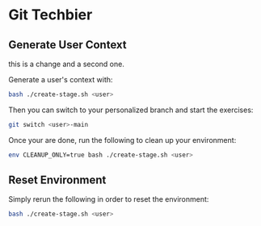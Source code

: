 # Git Techbier

## Generate User Context

this is a change
and a second one.

Generate a user's context with:

```bash
bash ./create-stage.sh <user>
```

Then you can switch to your personalized branch and start the exercises:

```bash
git switch <user>-main
```

Once your are done, run the following to clean up your environment:

```bash
env CLEANUP_ONLY=true bash ./create-stage.sh <user>
```

## Reset Environment

Simply rerun the following in order to reset the environment:

```bash
bash ./create-stage.sh <user>
```
